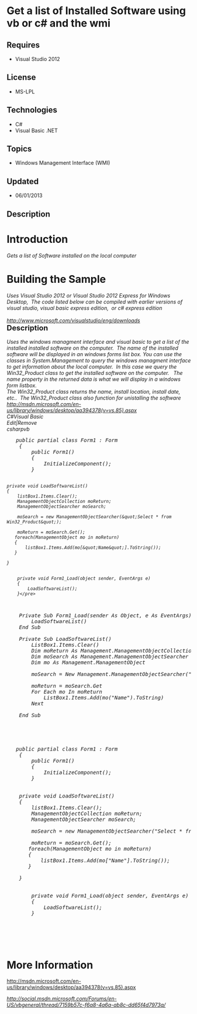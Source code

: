 # Get a list of Installed Software using vb or c# and the wmi
## Requires
- Visual Studio 2012
## License
- MS-LPL
## Technologies
- C#
- Visual Basic .NET
## Topics
- Windows Management Interface (WMI)
## Updated
- 06/01/2013
## Description

<h1>Introduction</h1>
<div><em>Gets a list of Software installed on the local computer&nbsp;</em></div>
<h1><span>Building the Sample</span></h1>
<div><em>Uses Visual Studio 2012 or Visual Studio 2012 Express for Windows Desktop,&nbsp; The code listed below can be compiled with earlier versions of visual studio, visual basic express edition,&nbsp; or c# express edition</em></div>
<div><em>&nbsp;</em></div>
<div><em><a href="http://www.microsoft.com/visualstudio/eng/downloads">http://www.microsoft.com/visualstudio/eng/downloads</a></em></div>
<div><span style="font-size:20px; font-weight:bold">Description</span></div>
<div>&nbsp;</div>
<div><em>
<div>Uses the windows managment interface and visual basic&nbsp;to get a list of the installed installed software on the computer.&nbsp;&nbsp;The name of&nbsp;the installed software will be displayed in an windows forms list box. You can use the classes in
 System.Management to query the&nbsp;windows managment interface to get information about the local computer.&nbsp; In this case we&nbsp;query the Win32_Product class to get the installed software on the computer.&nbsp;&nbsp; The name property in the returned
 data is what we will display in a windows form&nbsp;listbox.</div>
<div></div>
<div>The Win32_Product class returns the name, install location, install date, etc..&nbsp; The Win32_Product class also function for unistalling the software</div>
<div></div>
<div></div>
<div><a href="http://msdn.microsoft.com/en-us/library/windows/desktop/aa394378(v=vs.85).aspx">http://msdn.microsoft.com/en-us/library/windows/desktop/aa394378(v=vs.85).aspx</a></div>
<div class="scriptcode">
<div class="pluginEditHolder" pluginCommand="mceScriptCode">
<div class="title"><span>C#</span><span>Visual Basic</span></div>
<div class="pluginLinkHolder"><span class="pluginEditHolderLink">Edit</span>|<span class="pluginRemoveHolderLink">Remove</span></div>
<span class="hidden">csharp</span><span class="hidden">vb</span>
<pre class="hidden">   public partial class Form1 : Form
    {
        public Form1()
        {
            InitializeComponent();
        }
            

    private void LoadSoftwareList()
    {
        listBox1.Items.Clear();
        ManagementObjectCollection moReturn;  
        ManagementObjectSearcher moSearch;

        moSearch = new ManagementObjectSearcher(&quot;Select * from Win32_Product&quot;);

        moReturn = moSearch.Get();
       foreach(ManagementObject mo in moReturn)
       {
           listBox1.Items.Add(mo[&quot;Name&quot;].ToString());
       }

    }


        private void Form1_Load(object sender, EventArgs e)
        {
            LoadSoftwareList();
        }</pre>
<pre class="hidden">    Private Sub Form1_Load(sender As Object, e As EventArgs) Handles MyBase.Load
        LoadSoftwareList()
    End Sub

    Private Sub LoadSoftwareList()
        ListBox1.Items.Clear()
        Dim moReturn As Management.ManagementObjectCollection
        Dim moSearch As Management.ManagementObjectSearcher
        Dim mo As Management.ManagementObject

        moSearch = New Management.ManagementObjectSearcher(&quot;Select * from Win32_Product&quot;)

        moReturn = moSearch.Get
        For Each mo In moReturn
            ListBox1.Items.Add(mo(&quot;Name&quot;).ToString)
        Next

    End Sub</pre>
<div class="preview">
<pre class="csharp">&nbsp;&nbsp;&nbsp;<span class="cs__keyword">public</span>&nbsp;partial&nbsp;<span class="cs__keyword">class</span>&nbsp;Form1&nbsp;:&nbsp;Form&nbsp;
&nbsp;&nbsp;&nbsp;&nbsp;{&nbsp;
&nbsp;&nbsp;&nbsp;&nbsp;&nbsp;&nbsp;&nbsp;&nbsp;<span class="cs__keyword">public</span>&nbsp;Form1()&nbsp;
&nbsp;&nbsp;&nbsp;&nbsp;&nbsp;&nbsp;&nbsp;&nbsp;{&nbsp;
&nbsp;&nbsp;&nbsp;&nbsp;&nbsp;&nbsp;&nbsp;&nbsp;&nbsp;&nbsp;&nbsp;&nbsp;InitializeComponent();&nbsp;
&nbsp;&nbsp;&nbsp;&nbsp;&nbsp;&nbsp;&nbsp;&nbsp;}&nbsp;
&nbsp;&nbsp;&nbsp;&nbsp;&nbsp;&nbsp;&nbsp;&nbsp;&nbsp;&nbsp;&nbsp;&nbsp;&nbsp;
&nbsp;
&nbsp;&nbsp;&nbsp;&nbsp;<span class="cs__keyword">private</span>&nbsp;<span class="cs__keyword">void</span>&nbsp;LoadSoftwareList()&nbsp;
&nbsp;&nbsp;&nbsp;&nbsp;{&nbsp;
&nbsp;&nbsp;&nbsp;&nbsp;&nbsp;&nbsp;&nbsp;&nbsp;listBox1.Items.Clear();&nbsp;
&nbsp;&nbsp;&nbsp;&nbsp;&nbsp;&nbsp;&nbsp;&nbsp;ManagementObjectCollection&nbsp;moReturn;&nbsp;&nbsp;&nbsp;
&nbsp;&nbsp;&nbsp;&nbsp;&nbsp;&nbsp;&nbsp;&nbsp;ManagementObjectSearcher&nbsp;moSearch;&nbsp;
&nbsp;
&nbsp;&nbsp;&nbsp;&nbsp;&nbsp;&nbsp;&nbsp;&nbsp;moSearch&nbsp;=&nbsp;<span class="cs__keyword">new</span>&nbsp;ManagementObjectSearcher(<span class="cs__string">&quot;Select&nbsp;*&nbsp;from&nbsp;Win32_Product&quot;</span>);&nbsp;
&nbsp;
&nbsp;&nbsp;&nbsp;&nbsp;&nbsp;&nbsp;&nbsp;&nbsp;moReturn&nbsp;=&nbsp;moSearch.Get();&nbsp;
&nbsp;&nbsp;&nbsp;&nbsp;&nbsp;&nbsp;&nbsp;<span class="cs__keyword">foreach</span>(ManagementObject&nbsp;mo&nbsp;<span class="cs__keyword">in</span>&nbsp;moReturn)&nbsp;
&nbsp;&nbsp;&nbsp;&nbsp;&nbsp;&nbsp;&nbsp;{&nbsp;
&nbsp;&nbsp;&nbsp;&nbsp;&nbsp;&nbsp;&nbsp;&nbsp;&nbsp;&nbsp;&nbsp;listBox1.Items.Add(mo[<span class="cs__string">&quot;Name&quot;</span>].ToString());&nbsp;
&nbsp;&nbsp;&nbsp;&nbsp;&nbsp;&nbsp;&nbsp;}&nbsp;
&nbsp;
&nbsp;&nbsp;&nbsp;&nbsp;}&nbsp;
&nbsp;
&nbsp;
&nbsp;&nbsp;&nbsp;&nbsp;&nbsp;&nbsp;&nbsp;&nbsp;<span class="cs__keyword">private</span>&nbsp;<span class="cs__keyword">void</span>&nbsp;Form1_Load(<span class="cs__keyword">object</span>&nbsp;sender,&nbsp;EventArgs&nbsp;e)&nbsp;
&nbsp;&nbsp;&nbsp;&nbsp;&nbsp;&nbsp;&nbsp;&nbsp;{&nbsp;
&nbsp;&nbsp;&nbsp;&nbsp;&nbsp;&nbsp;&nbsp;&nbsp;&nbsp;&nbsp;&nbsp;&nbsp;LoadSoftwareList();&nbsp;
&nbsp;&nbsp;&nbsp;&nbsp;&nbsp;&nbsp;&nbsp;&nbsp;}</pre>
</div>
</div>
</div>
</em></div>
<div><em><em>&nbsp;</em></em>&nbsp;</div>
<h1>More Information</h1>
<p><a href="http://msdn.microsoft.com/en-us/library/windows/desktop/aa394378(v=vs.85).aspx">http://msdn.microsoft.com/en-us/library/windows/desktop/aa394378(v=vs.85).aspx</a></p>
<div><em><a href="http://social.msdn.microsoft.com/Forums/en-US/vbgeneral/thread/7159b57c-f6a8-4a6a-ab8c-dd65f4d7973a/">http://social.msdn.microsoft.com/Forums/en-US/vbgeneral/thread/7159b57c-f6a8-4a6a-ab8c-dd65f4d7973a/</a></em></div>
